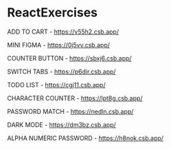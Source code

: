 # ReactExercises

ADD TO CART - https://v55h2.csb.app/

MINI FIGMA - https://0j5vv.csb.app/

COUNTER BUTTON - https://sbxj6.csb.app/

SWITCH TABS - https://p6dir.csb.app/

TODO LIST - https://cgj11.csb.app/

CHARACTER COUNTER - https://lpt8g.csb.app/

PASSWORD MATCH - https://nedln.csb.app/

DARK MODE - https://dm3bz.csb.app/

ALPHA NUMERIC PASSWORD - https://h8nok.csb.app/

